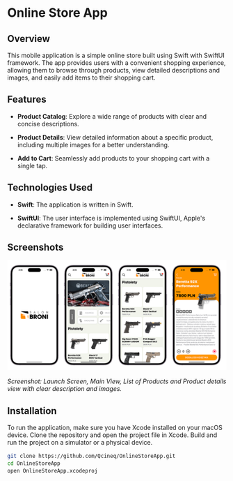 # Online Store App

## Overview

This mobile application is a simple online store built using Swift with SwiftUI framework. The app provides users with a convenient shopping experience, allowing them to browse through products, view detailed descriptions and images, and easily add items to their shopping cart.

## Features

- **Product Catalog**: Explore a wide range of products with clear and concise descriptions.
  
- **Product Details**: View detailed information about a specific product, including multiple images for a better understanding.

- **Add to Cart**: Seamlessly add products to your shopping cart with a single tap.

## Technologies Used

- **Swift**: The application is written in Swift.

- **SwiftUI**: The user interface is implemented using SwiftUI, Apple's declarative framework for building user interfaces.

## Screenshots

![Product Details](OnlineStoreApp/Assets.xcassets/ReadMePhoto/Readme.imageset/Readme.png)

*Screenshot: Launch Screen, Main View, List of Products and Product details view with clear description and images.*

## Installation

To run the application, make sure you have Xcode installed on your macOS device. Clone the repository and open the project file in Xcode. Build and run the project on a simulator or a physical device.

```bash
git clone https://github.com/Qcineq/OnlineStoreApp.git
cd OnlineStoreApp
open OnlineStoreApp.xcodeproj
